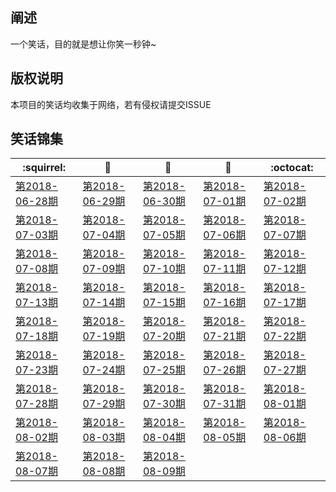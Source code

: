 ## 阐述
 一个笑话，目的就是想让你笑一秒钟~

## 版权说明
本项目的笑话均收集于网络，若有侵权请提交ISSUE

## 笑话锦集
| :squirrel: | :jack_o_lantern: | :beer: | :fish_cake: | :octocat:
| ------- | ----- | ------------ | ------ | --------- |
| [第2018-06-28期](/joke/2018/06/28.md) | [第2018-06-29期](/joke/2018/06/29.md) | [第2018-06-30期](/joke/2018/06/30.md) | [第2018-07-01期](/joke/2018/07/01.md) | [第2018-07-02期](/joke/2018/07/02.md) 
| [第2018-07-03期](/joke/2018/07/03.md) | [第2018-07-04期](/joke/2018/07/04.md) | [第2018-07-05期](/joke/2018/07/05.md) | [第2018-07-06期](/joke/2018/07/06.md) | [第2018-07-07期](/joke/2018/07/07.md) 
| [第2018-07-08期](/joke/2018/07/08.md) | [第2018-07-09期](/joke/2018/07/09.md) | [第2018-07-10期](/joke/2018/07/10.md) | [第2018-07-11期](/joke/2018/07/11.md) | [第2018-07-12期](/joke/2018/07/12.md) 
| [第2018-07-13期](/joke/2018/07/13.md) | [第2018-07-14期](/joke/2018/07/14.md) | [第2018-07-15期](/joke/2018/07/15.md) | [第2018-07-16期](/joke/2018/07/16.md) | [第2018-07-17期](/joke/2018/07/17.md) 
| [第2018-07-18期](/joke/2018/07/18.md) | [第2018-07-19期](/joke/2018/07/19.md) | [第2018-07-20期](/joke/2018/07/20.md) | [第2018-07-21期](/joke/2018/07/21.md) | [第2018-07-22期](/joke/2018/07/22.md) 
| [第2018-07-23期](/joke/2018/07/23.md) | [第2018-07-24期](/joke/2018/07/24.md) | [第2018-07-25期](/joke/2018/07/25.md) | [第2018-07-26期](/joke/2018/07/26.md) | [第2018-07-27期](/joke/2018/07/27.md) 
| [第2018-07-28期](/joke/2018/07/28.md) | [第2018-07-29期](/joke/2018/07/29.md) | [第2018-07-30期](/joke/2018/07/30.md) | [第2018-07-31期](/joke/2018/07/31.md) | [第2018-08-01期](/joke/2018/08/01.md) 
| [第2018-08-02期](/joke/2018/08/02.md) | [第2018-08-03期](/joke/2018/08/03.md) | [第2018-08-04期](/joke/2018/08/04.md) | [第2018-08-05期](/joke/2018/08/05.md) | [第2018-08-06期](/joke/2018/08/06.md) 
| [第2018-08-07期](/joke/2018/08/07.md) | [第2018-08-08期](/joke/2018/08/08.md) | [第2018-08-09期](/joke/2018/08/09.md) 